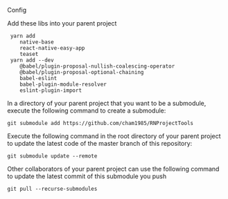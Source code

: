 Config

Add these libs into your parent project

     yarn add 
        native-base
        react-native-easy-app
        teaset
     yarn add --dev 
        @babel/plugin-proposal-nullish-coalescing-operator
        @babel/plugin-proposal-optional-chaining
        babel-eslint
        babel-plugin-module-resolver
        eslint-plugin-import
        
In a directory of your parent project that you want to be a submodule, execute the following command to create a submodule:
    
    git submodule add https://github.com/cham1985/RNProjectTools



     
Execute the following command in the root directory of your parent project to update the latest code of the master branch of this repository:

    git submodule update --remote
    
    
Other collaborators of your parent project can use the following command to update the latest commit of this submodule you push
        
    git pull --recurse-submodules
